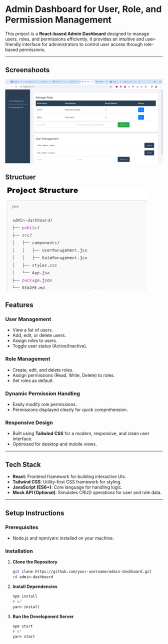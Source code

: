 # Admin Dashboard for User, Role, and Permission Management

This project is a **React-based Admin Dashboard** designed to manage users, roles, and permissions efficiently. It provides an intuitive and user-friendly interface for administrators to control user access through role-based permissions.

---

## **Screenshoots**

![Dashboard Preview](./Screenshoots/project.PNG)

## **Structuer**

![Dashboard Preview](./Screenshoots/structuer.PNG)

## **Features**

### **User Management**

- View a list of users.
- Add, edit, or delete users.
- Assign roles to users.
- Toggle user status (Active/Inactive).

### **Role Management**

- Create, edit, and delete roles.
- Assign permissions (Read, Write, Delete) to roles.
- Set roles as default.

### **Dynamic Permission Handling**

- Easily modify role permissions.
- Permissions displayed clearly for quick comprehension.

### **Responsive Design**

- Built using **Tailwind CSS** for a modern, responsive, and clean user interface.
- Optimized for desktop and mobile views.

---

## **Tech Stack**

- **React**: Frontend framework for building interactive UIs.
- **Tailwind CSS**: Utility-first CSS framework for styling.
- **JavaScript (ES6+)**: Core language for handling logic.
- **Mock API (Optional)**: Simulates CRUD operations for user and role data.

---

## **Setup Instructions**

### **Prerequisites**

- Node.js and npm/yarn installed on your machine.

### **Installation**

1. **Clone the Repository**
   ```bash
   git clone https://github.com/your-username/admin-dashboard.git
   cd admin-dashboard
   ```
2. **Install Dependencies**
   ```bash
   npm install
   # or
   yarn install
   ```
3. **Run the Development Server**
   ```bash
   npm start
   # or
   yarn start
   ```
